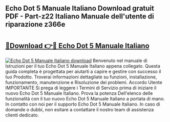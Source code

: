 ## Echo Dot 5 Manuale Italiano Download gratuit PDF - Part-z22 Italiano Manuale dell'utente di riparazione z366e

# <h2><a href="http://dfexni.blite.top/?on=Echo+Dot+5+Manuale+Italiano">🔗Download 👉🔴 Echo Dot 5 Manuale Italiano</a></h2>

[![Echo Dot 5 Manuale Italiano download](https://i.imgur.com/lujVjoI.png)](http://dfexni.blite.top/?on=Echo+Dot+5+Manuale+Italiano)
Benvenuto nel manuale di Istruzioni per il tuo Echo Dot 5 Manuale Italiano appena collegato. Questa guida completa è progettata per aiutarti a capire e gestire con successo il tuo Prodotto. Troverai informazioni dettagliate su funzioni, installazione, funzionamento, manutenzione e Risoluzione dei problemi. Accordo Utente IMPORTANTE Si prega di leggere i Termini di Servizio prima di iniziare il nuovo Echo Dot 5 Manuale Italiano. Prova la potenza Dell'elenco delle funzionalità con il tuo nuovo Echo Dot 5 Manuale Italiano a portata di mano. In contatto con noi per il supporto Echo Dot 5 Manuale Italiano. In caso di domande o dubbi, non esitare a contattare il nostro team di assistenza clienti dedicato.
